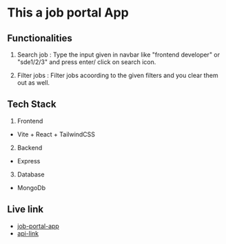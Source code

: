 # This a job portal App

## Functionalities

1.  Search job : Type the input given in navbar like "frontend developer" or "sde1/2/3" and press enter/ click on search icon.

2.  Filter jobs : Filter jobs acoording to the given filters and you clear them out as well.

## Tech Stack

1. Frontend

- Vite + React + TailwindCSS

2. Backend

- Express

3. Database

- MongoDb

## Live link

- [job-portal-app](https://job-portal-frontend-sepia.vercel.app/)
- [api-link](https://job-portal-backend-drab.vercel.app/jobs)
